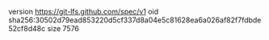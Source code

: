 version https://git-lfs.github.com/spec/v1
oid sha256:30502d79ead853220d5cf337d8a04e5c81628ea6a026af82f7fdbde52cf8d48c
size 7576
